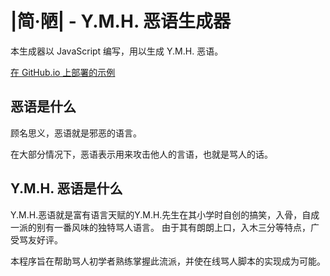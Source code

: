 # |简·陋| - Y.M.H. 恶语生成器

本生成器以 JavaScript 编写，用以生成 Y.M.H. 恶语。

[在 GitHub.io 上部署的示例](https://e0selmy4v.github.io/sc-ymh/)

## 恶语是什么

顾名思义，恶语就是邪恶的语言。

在大部分情况下，恶语表示用来攻击他人的言语，也就是骂人的话。

## Y.M.H. 恶语是什么

Y.M.H.恶语就是富有语言天赋的Y.M.H.先生在其小学时自创的搞笑，入骨，自成一派的别有一番风味的独特骂人语言。
由于其有朗朗上口，入木三分等特点，广受骂友好评。

本程序旨在帮助骂人初学者熟练掌握此流派，并使在线骂人脚本的实现成为可能。
